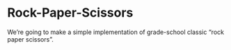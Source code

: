 # Rock-Paper-Scissors
We’re going to make a simple implementation of grade-school classic “rock paper scissors”. 

